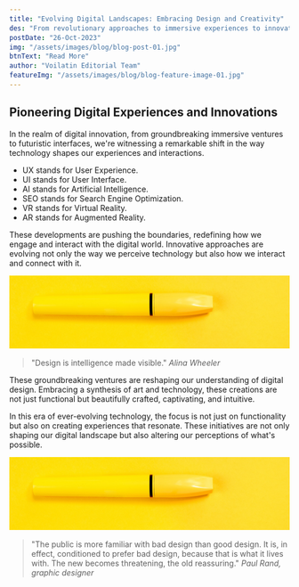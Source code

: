 ```yaml
---
title: "Evolving Digital Landscapes: Embracing Design and Creativity"
des: "From revolutionary approaches to immersive experiences to innovative digital interfaces, here's a glimpse at some captivating digital initiatives from leading creative minds..."
postDate: "26-Oct-2023"
img: "/assets/images/blog/blog-post-01.jpg"
btnText: "Read More"
author: "Voilatin Editorial Team"
featureImg: "/assets/images/blog/blog-feature-image-01.jpg"
---
```


## Pioneering Digital Experiences and Innovations

In the realm of digital innovation, from groundbreaking immersive ventures to futuristic interfaces, we're witnessing a remarkable shift in the way technology shapes our experiences and interactions.

 - UX stands for User Experience.
 - UI stands for User Interface.
 - AI stands for Artificial Intelligence.
 - SEO stands for Search Engine Optimization.
 - VR stands for Virtual Reality.
 - AR stands for Augmented Reality.

These developments are pushing the boundaries, redefining how we engage and interact with the digital world. Innovative approaches are evolving not only the way we perceive technology but also how we interact and connect with it.

![](/assets/images/blog/blog-details-image-01a.jpg)

> "Design is intelligence made visible."
<cite>Alina Wheeler</cite>

These groundbreaking ventures are reshaping our understanding of digital design. Embracing a synthesis of art and technology, these creations are not just functional but beautifully crafted, captivating, and intuitive.

In this era of ever-evolving technology, the focus is not just on functionality but also on creating experiences that resonate. These initiatives are not only shaping our digital landscape but also altering our perceptions of what's possible.

![](/assets/images/blog/blog-details-image-01b.jpg)

> "The public is more familiar with bad design than good design. It is, in effect, conditioned to prefer bad design, because that is what it lives with. The new becomes threatening, the old reassuring." 
<cite>Paul Rand, graphic designer</cite>
